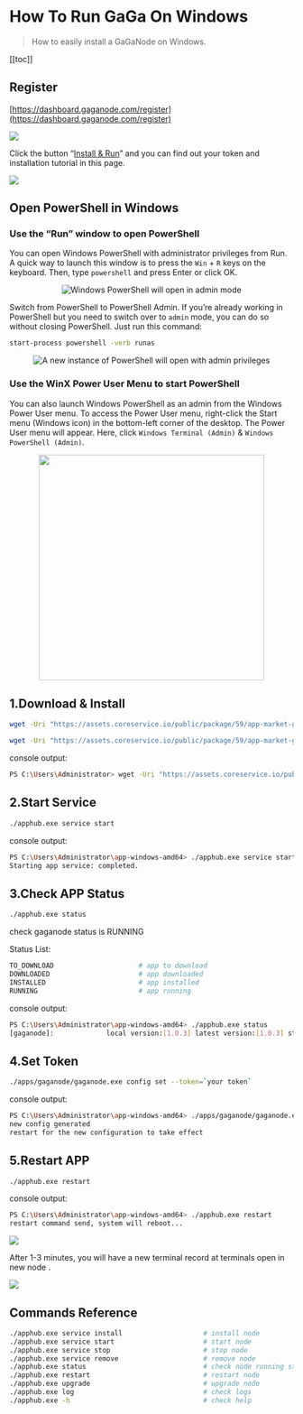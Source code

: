 # How To Run GaGa On Windows

>How to easily install a GaGaNode on Windows.

[[toc]]

## Register

[https://dashboard.gaganode.com/register](https://dashboard.gaganode.com/register)

![](./../images/running/register-v2.png)

Click the button “[Install & Run](https://dashboard.gaganode.com/install_run)” and you can find out your token and installation tutorial in this page.

![](./../images/running/install_run_3.png)

## Open PowerShell in Windows

### Use the “Run” window to open PowerShell

You can open Windows PowerShell with administrator privileges from Run. A quick way to launch this window is to press the `Win` + `R` keys on the keyboard. Then, type `powershell` and press Enter or click OK.

<div align="center">
<img src="./images/../../images/running/windows-03.png" alt="Windows PowerShell will open in admin mode" />
</div>

Switch from PowerShell to PowerShell Admin. If you’re already working in PowerShell but you need to switch over to `admin` mode, you can do so without closing PowerShell. Just run this command:

```bash
start-process powershell -verb runas
```

<div align="center">
<img src="./images/../../images/running/windows-04.png" alt="A new instance of PowerShell will open with admin privileges" />
</div>

### Use the WinX Power User Menu to start PowerShell

You can also launch Windows PowerShell as an admin from the Windows Power User menu. To access the Power User menu, right-click the Start menu (Windows icon) in the bottom-left corner of the desktop. The Power User menu will appear. Here, click `Windows Terminal (Admin)` & `Windows PowerShell (Admin)`.

<div align="center">
<img src="./images/../../images/running/windows-01.png" height="400" alt="" />
</div>

## 1.Download & Install

<CodeGroup>

  <CodeGroupItem title="Windows 64-bit">

```bash
wget -Uri "https://assets.coreservice.io/public/package/59/app-market-gaga-pro/1.0.4/app-market-gaga-pro-1_0_4.tar.gz" -OutFile "apphub-windows-amd64.tar.gz" ; tar -zxf apphub-windows-amd64.tar.gz ; rm -Force apphub-windows-amd64.tar.gz ; cd ./apphub-windows-amd64 ; ./apphub.exe service install
```

  </CodeGroupItem>

  <CodeGroupItem title="Windows 32-bit">

```bash
wget -Uri "https://assets.coreservice.io/public/package/59/app-market-gaga-pro/1.0.4/app-market-gaga-pro-1_0_4.tar.gz" -OutFile "apphub-windows-amd64.tar.gz" ; tar -zxf apphub-windows-amd64.tar.gz ; rm -Force apphub-windows-amd64.tar.gz ; cd ./apphub-windows-amd64 ; ./apphub.exe service install
```

  </CodeGroupItem>

</CodeGroup>

console output:

```bash
PS C:\Users\Administrator> wget -Uri "https://assets.coreservice.io/public/package/59/app-market-gaga-pro/1.0.4/app-market-gaga-pro-1_0_4.tar.gz" -OutFile "apphub-windows-amd64.tar.gz" ; tar -zxf apphub-windows-amd64.tar.gz ; rm -Force apphub-windows-amd64.tar.gz ; cd ./apphub-windows-amd64 ; ./apphub.exe service install
```

## 2.Start Service

```bash
./apphub.exe service start
```

console output:

```bash
PS C:\Users\Administrator\app-windows-amd64> ./apphub.exe service start
Starting app service: completed.
```


## 3.Check APP Status

```bash
./apphub.exe status
```

check gaganode status is RUNNING

Status List:

```bash
TO_DOWNLOAD                     # app to download
DOWNLOADED                      # app downloaded
INSTALLED                       # app installed
RUNNING                         # app running
```

console output:

```bash
PS C:\Users\Administrator\app-windows-amd64> ./apphub.exe status
[gaganode]:             local version:[1.0.3] latest version:[1.0.3] status:[TO_DOWNLOAD]
```

## 4.Set Token

```bash
./apps/gaganode/gaganode.exe config set --token=`your token`
```

console output:

```bash
PS C:\Users\Administrator\app-windows-amd64> ./apps/gaganode/gaganode.exe config set --token=rhhectvdiitzmvqhbulqiljo
new config generated
restart for the new configuration to take effect
```

## 5.Restart APP

```bash
./apphub.exe restart
```

console output:

```bash
PS C:\Users\Administrator\app-windows-amd64> ./apphub.exe restart
restart command send, system will reboot...
```



![](./images/../../images/running/windows-02.png)

After 1-3 minutes, you will have a new terminal record at terminals open in new node .

![](./images/../../images/running/windows-07.png)

## Commands Reference

```bash
./apphub.exe service install                    # install node
./apphub.exe service start                      # start node
./apphub.exe service stop                       # stop node
./apphub.exe service remove                     # remove node
./apphub.exe status                             # check node running status
./apphub.exe restart                            # restart node
./apphub.exe upgrade                            # upgrade node
./apphub.exe log                                # check logs
./apphub.exe -h                                 # check help
```